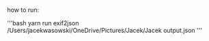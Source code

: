 how to run:

'''bash
yarn run exif2json /Users/jacekwasowski/OneDrive/Pictures/Jacek/Jacek output.json
'''